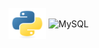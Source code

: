 <div style="display: inline_block"><br>
   <img align="center" alt="Python" height="50" width="60" src="https://raw.githubusercontent.com/devicons/devicon/master/icons/python/python-original.svg">
   <img align="center" alt="MySQL" height="50" width="60" src="https://cdn.jsdelivr.net/gh/devicons/devicon/icons/mysql/mysql-plain.svg" /> 
</div>


<!---
nicolasgouvea/nicolasgouvea is a ✨ special ✨ repository because its `README.md` (this file) appears on your GitHub profile.
You can click the Preview link to take a look at your changes.
--->
